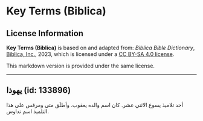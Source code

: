 # Key Terms (Biblica)

## License Information

**Key Terms (Biblica)** is based on and adapted from: _Biblica Bible Dictionary_, [Biblica, Inc.](https://www.biblica.com/), 2023, which is licensed under a [CC BY-SA 4.0 license](https://creativecommons.org/licenses/by-sa/4.0/legalcode.en).

This markdown version is provided under the same license.



--------------------------------

## يهوذا (id: 133896)

أحد تلاميذ يسوع الاثني عشر. كان اسم والده يعقوب. وأطلَق متى ومرقس على هذا التلميذ اسم تداوس.


